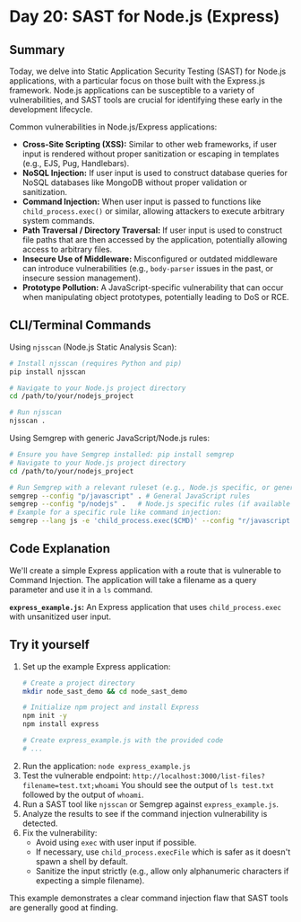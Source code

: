 # Day 20: SAST for Node.js (Express)

## Summary

Today, we delve into Static Application Security Testing (SAST) for Node.js applications, with a particular focus on those built with the Express.js framework. Node.js applications can be susceptible to a variety of vulnerabilities, and SAST tools are crucial for identifying these early in the development lifecycle.

Common vulnerabilities in Node.js/Express applications:
- **Cross-Site Scripting (XSS):** Similar to other web frameworks, if user input is rendered without proper sanitization or escaping in templates (e.g., EJS, Pug, Handlebars).
- **NoSQL Injection:** If user input is used to construct database queries for NoSQL databases like MongoDB without proper validation or sanitization.
- **Command Injection:** When user input is passed to functions like `child_process.exec()` or similar, allowing attackers to execute arbitrary system commands.
- **Path Traversal / Directory Traversal:** If user input is used to construct file paths that are then accessed by the application, potentially allowing access to arbitrary files.
- **Insecure Use of Middleware:** Misconfigured or outdated middleware can introduce vulnerabilities (e.g., `body-parser` issues in the past, or insecure session management).
- **Prototype Pollution:** A JavaScript-specific vulnerability that can occur when manipulating object prototypes, potentially leading to DoS or RCE.

## CLI/Terminal Commands

Using `njsscan` (Node.js Static Analysis Scan):

```bash
# Install njsscan (requires Python and pip)
pip install njsscan

# Navigate to your Node.js project directory
cd /path/to/your/nodejs_project

# Run njsscan
njsscan .
```

Using Semgrep with generic JavaScript/Node.js rules:

```bash
# Ensure you have Semgrep installed: pip install semgrep
# Navigate to your Node.js project directory
cd /path/to/your/nodejs_project

# Run Semgrep with a relevant ruleset (e.g., Node.js specific, or general JS)
semgrep --config "p/javascript" . # General JavaScript rules
semgrep --config "p/nodejs" .   # Node.js specific rules (if available in registry)
# Example for a specific rule like command injection:
semgrep --lang js -e 'child_process.exec($CMD)' --config "r/javascript.lang.security.audit.dangerous-exec.dangerous-exec" .
```

## Code Explanation

We'll create a simple Express application with a route that is vulnerable to Command Injection. The application will take a filename as a query parameter and use it in a `ls` command.

**`express_example.js`:**
An Express application that uses `child_process.exec` with unsanitized user input.

## Try it yourself

1.  Set up the example Express application:
    ```bash
    # Create a project directory
    mkdir node_sast_demo && cd node_sast_demo

    # Initialize npm project and install Express
    npm init -y
    npm install express

    # Create express_example.js with the provided code
    # ...
    ```
2.  Run the application: `node express_example.js`
3.  Test the vulnerable endpoint: `http://localhost:3000/list-files?filename=test.txt;whoami`
    You should see the output of `ls test.txt` followed by the output of `whoami`.
4.  Run a SAST tool like `njsscan` or Semgrep against `express_example.js`.
5.  Analyze the results to see if the command injection vulnerability is detected.
6.  Fix the vulnerability:
    *   Avoid using `exec` with user input if possible.
    *   If necessary, use `child_process.execFile` which is safer as it doesn't spawn a shell by default.
    *   Sanitize the input strictly (e.g., allow only alphanumeric characters if expecting a simple filename).

This example demonstrates a clear command injection flaw that SAST tools are generally good at finding.
